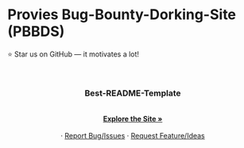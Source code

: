 # Provies Bug-Bounty-Dorking-Site (PBBDS)

:star: Star us on GitHub — it motivates a lot!

<br />
<p align="center">
  <a href="">
  </a>

  <h3 align="center">Best-README-Template</h3>

  <p align="center">
    <br />
    <a href="https://provie.github.io/Provies-Bug-Bounty-Dorking-Site-PBBDS/"><strong>Explore the Site »</strong></a>
    <br />
    <br />
    ·
    <a href="https://github.com/provie/Provies-Bug-Bounty-Dorking-Site-PBBDS/issues/new">Report Bug/Issues</a>
    ·
    <a href="https://github.com/provie/Provies-Bug-Bounty-Dorking-Site-PBBDS/discussions/new">Request Feature/Ideas</a>
  </p>
</p>
